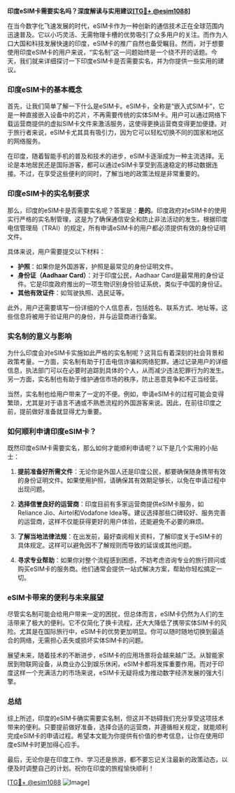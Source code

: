 **印度eSIM卡需要实名吗？深度解读与实用建议[[TG💪+ @esim1088](https://t.me/s/esim1088)]**

在当今数字化飞速发展的时代，eSIM卡作为一种创新的通信技术正在全球范围内迅速普及。它以小巧灵活、无需物理卡槽的优势吸引了众多用户的关注。而作为人口大国和科技发展快速的印度，eSIM卡的推广自然也备受瞩目。然而，对于想要使用印度eSIM卡的用户来说，“实名制”这一问题始终是一个绕不开的话题。今天，我们就来详细探讨一下印度eSIM卡是否需要实名，并为你提供一些实用的建议。

### 印度eSIM卡的基本概念

首先，让我们简单了解一下什么是eSIM卡。eSIM卡，全称是“嵌入式SIM卡”，它是一种直接嵌入设备中的芯片，不再需要传统的实体SIM卡。用户可以通过网络下载运营商提供的虚拟SIM卡文件来激活服务，这使得更换运营商变得更加便捷。对于旅行者来说，eSIM卡尤其具有吸引力，因为它可以轻松切换不同的国家和地区的网络服务。

在印度，随着智能手机的普及和技术的进步，eSIM卡逐渐成为一种主流选择。无论是本地居民还是国际游客，都可以通过eSIM卡享受到高速稳定的移动数据连接。不过，在享受这些便利的同时，了解当地的政策法规是非常重要的。

### 印度eSIM卡的实名制要求

那么，印度的eSIM卡是否需要实名呢？答案是：**是的**。印度政府对eSIM卡的使用实行严格的实名制管理，这是为了确保通信安全和防止非法活动的发生。根据印度电信管理局（TRAI）的规定，所有申请eSIM卡的用户都必须提供有效的身份证明文件。

具体来说，用户需要提交以下材料：
- **护照**：如果你是外国游客，护照是最常见的身份证明文件。
- **身份证（Aadhaar Card）**：对于印度公民，Aadhaar Card是最常用的身份证件。它是印度政府推出的一项生物识别身份验证系统，类似于中国的身份证。
- **其他有效证件**：如驾驶执照、选民证等。

此外，用户还需要填写一份详细的个人信息表，包括姓名、联系方式、地址等。这些信息将被用于验证用户的身份，并与运营商进行备案。

### 实名制的意义与影响

为什么印度会对eSIM卡实施如此严格的实名制呢？这背后有着深刻的社会背景和政策考量。一方面，实名制有助于打击电信诈骗和网络犯罪。通过记录用户的详细信息，执法部门可以在必要时追踪到具体的个人，从而减少违法犯罪行为的发生。另一方面，实名制也有助于维护通信市场的秩序，防止恶意竞争和不正当经营。

当然，实名制也给用户带来了一定的不便。例如，申请eSIM卡的过程可能会变得繁琐，尤其是对于语言不通或不熟悉流程的外国游客来说。因此，在前往印度之前，提前做好准备就显得尤为重要。

### 如何顺利申请印度eSIM卡？

既然印度eSIM卡需要实名，那么如何才能顺利申请呢？以下是几个实用的小贴士：

1. **提前准备好所需文件**：无论你是外国人还是印度公民，都要确保随身携带有效的身份证明文件。如果使用护照，请确保其有效期足够长，以免在申请过程中出现问题。

2. **选择信誉良好的运营商**：印度目前有多家运营商提供eSIM卡服务，如Reliance Jio、Airtel和Vodafone Idea等。建议选择那些口碑较好、服务完善的运营商，这样不仅能获得更好的用户体验，还能避免不必要的麻烦。

3. **了解当地法律法规**：在出发前，最好查阅相关资料，了解印度关于eSIM卡的具体规定。这样可以避免因不了解规则而导致的延误或其他问题。

4. **寻求专业帮助**：如果你对整个流程感到困惑，不妨考虑咨询专业的旅行顾问或购买eSIM卡的服务商。他们通常会提供一站式解决方案，帮助你轻松搞定一切。

### eSIM卡带来的便利与未来展望

尽管实名制可能会给用户带来一定的困扰，但总体而言，eSIM卡仍然为人们的生活带来了极大的便利。它不仅简化了换卡流程，还大大降低了携带实体SIM卡的风险。尤其是在国际旅行中，eSIM卡的优势更加明显。你可以随时随地切换到最适合的网络，无需担心丢失或损坏实体SIM卡的问题。

展望未来，随着技术的不断进步，eSIM卡的应用场景将会越来越广泛。从智能家居到物联网设备，从商业办公到娱乐休闲，eSIM卡都将发挥重要作用。而对于印度这样一个充满活力的市场来说，eSIM卡无疑将成为推动数字经济发展的强大引擎。

### 总结

综上所述，印度的eSIM卡确实需要实名制，但这并不妨碍我们充分享受这项技术带来的便利。只要提前做好准备，选择合适的运营商，并遵循相关规定，就能顺利完成eSIM卡的申请过程。希望本文能为你提供有价值的参考信息，让你在使用印度eSIM卡时更加得心应手。

最后，无论你是在印度工作、学习还是旅游，都不要忘记关注最新的政策动态，以便及时调整自己的计划。祝你在印度的旅程愉快顺利！

[[TG💪+ @esim1088](https://t.me/s/esim1088) ![Image](https://i.postimg.cc/4NQfJmqS/Snipaste-2025-05-13-00-14-12.png)]